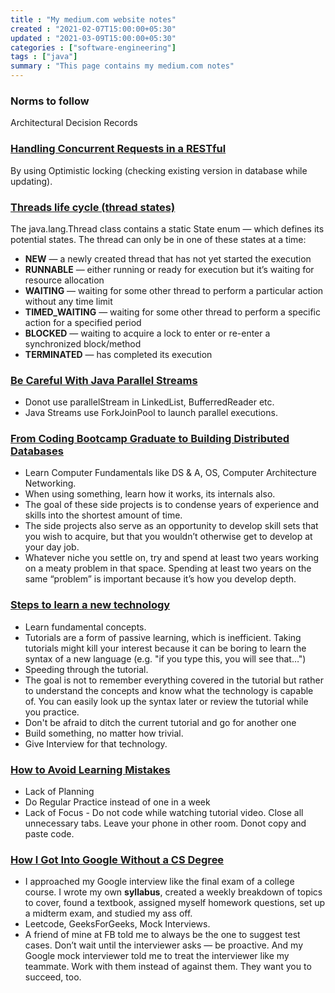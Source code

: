 ```yaml
---
title : "My medium.com website notes"
created : "2021-02-07T15:00:00+05:30"
updated : "2021-03-09T15:00:00+05:30"
categories : ["software-engineering"]
tags : ["java"]
summary : "This page contains my medium.com notes"
---
```


### Norms to follow  
Architectural Decision Records

### [Handling Concurrent Requests in a RESTful](https://medium.com/swlh/handling-concurrent-requests-in-a-restful-api-5a25a4b81a1)  
By using Optimistic locking (checking existing version in database while updating).

### [Threads life cycle (thread states)](https://medium.com/javarevisited/java-concurrency-thread-life-cycle-4869432474b)
The java.lang.Thread class contains a static State enum — which defines its potential states. The thread can only be in one of these states at a time:
* **NEW** — a newly created thread that has not yet started the execution
* **RUNNABLE** — either running or ready for execution but it’s waiting for resource allocation
* **WAITING** — waiting for some other thread to perform a particular action without any time limit
* **TIMED_WAITING** — waiting for some other thread to perform a specific action for a specified period
* **BLOCKED** — waiting to acquire a lock to enter or re-enter a synchronized block/method
* **TERMINATED** — has completed its execution

### [Be Careful With Java Parallel Streams](https://levelup.gitconnected.com/be-careful-with-java-parallel-streams-3ed0fd70c3d0)
* Donot use parallelStream in LinkedList, BufferredReader etc.
* Java Streams use ForkJoinPool to launch parallel executions.

### [From Coding Bootcamp Graduate to Building Distributed Databases](https://medium.com/swlh/from-coding-bootcamp-graduate-to-building-distributed-databases-29acbb723d8)
* Learn Computer Fundamentals like DS & A, OS, Computer Architecture Networking.
* When using something, learn how it works, its internals also.
* The goal of these side projects is to condense years of experience and skills into the shortest amount of time.
* The side projects also serve as an opportunity to develop skill sets that you wish to acquire, but that you wouldn’t otherwise get to develop at your day job.
* Whatever niche you settle on, try and spend at least two years working on a meaty problem in that space. Spending at least two years on the same “problem” is important because it’s how you develop depth.

### [Steps to learn a new technology](https://betterprogramming.pub/my-4-step-strategy-to-learn-any-new-technology-quickly-c277299b35c)
* Learn fundamental concepts.
* Tutorials are a form of passive learning, which is inefficient. Taking tutorials might kill your interest because it can be boring to learn the syntax of a new language (e.g. "if you type this, you will see that…")
* Speeding through the tutorial.
* The goal is not to remember everything covered in the tutorial but rather to understand the concepts and know what the technology is capable of. You can easily look up the syntax later or review the tutorial while you practice.
* Don't be afraid to ditch the current tutorial and go for another one
* Build something, no matter how trivial.
* Give Interview for that technology.

### [How to Avoid Learning Mistakes](https://betterprogramming.pub/how-to-avoid-the-number-one-learning-mistake-a-lack-of-deliberate-practice-a17bff39eb70)
* Lack of Planning
* Do Regular Practice instead of one in a week
* Lack of Focus - Do not code while watching tutorial video. Close all unnecessary tabs. Leave your phone in other room. Donot copy and paste code.

### [How I Got Into Google Without a CS Degree](https://betterprogramming.pub/how-i-got-into-google-without-a-cs-degree-f1d3c0a3f10e)
* I approached my Google interview like the final exam of a college course. I wrote my own **syllabus**, created a weekly breakdown of topics to cover, found a textbook, assigned myself homework questions, set up a midterm exam, and studied my ass off.
* Leetcode, GeeksForGeeks, Mock Interviews.
* A friend of mine at FB told me to always be the one to suggest test cases. Don’t wait until the interviewer asks — be proactive. And my Google mock interviewer told me to treat the interviewer like my teammate. Work with them instead of against them. They want you to succeed, too.
